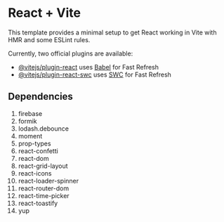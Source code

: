 # React + Vite

This template provides a minimal setup to get React working in Vite with HMR and some ESLint rules.

Currently, two official plugins are available:

- [@vitejs/plugin-react](https://github.com/vitejs/vite-plugin-react/blob/main/packages/plugin-react/README.md) uses [Babel](https://babeljs.io/) for Fast Refresh
- [@vitejs/plugin-react-swc](https://github.com/vitejs/vite-plugin-react-swc) uses [SWC](https://swc.rs/) for Fast Refresh


Dependencies
------------
1. firebase
2. formik
3. lodash.debounce
4. moment
5. prop-types
6. react-confetti
7. react-dom
8. react-grid-layout
9. react-icons
10. react-loader-spinner
11. react-router-dom
12. react-time-picker
13. react-toastify
14. yup